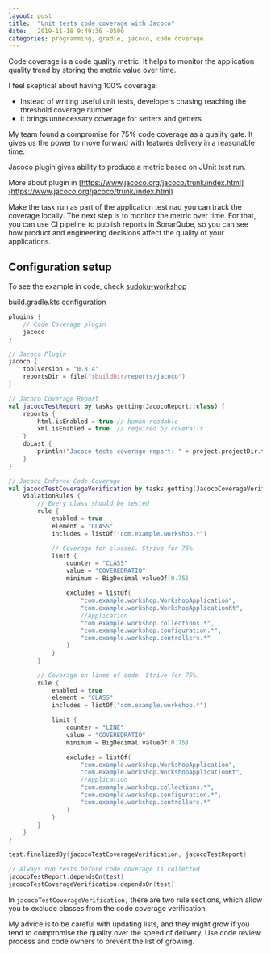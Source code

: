 ```yaml
---
layout: post
title:  "Unit tests code coverage with Jacoco"
date:   2019-11-18 9:49:36 -0500
categories: programming, gradle, jacoco, code coverage
---
```


Code coverage is a code quality metric.
It helps to monitor the application quality trend by storing the metric value over time.

I feel skeptical about having 100% coverage:
* Instead of writing useful unit tests, developers chasing reaching the threshold coverage number
* it brings unnecessary coverage for setters and getters

My team found a compromise for 75% code coverage as a quality gate.
It gives us the power to move forward with features delivery in a reasonable time.

Jacoco plugin gives ability to produce a metric based on JUnit test run.

More about plugin in [https://www.jacoco.org/jacoco/trunk/index.html](https://www.jacoco.org/jacoco/trunk/index.html)

Make the task run as part of the application test nad you can track the coverage locally.
The next step is to monitor the metric over time. For that, you can use CI pipeline to publish reports in SonarQube,
so you can see how product and engineering decisions affect the quality of your applications.

## Configuration setup

To see the example in code, check [sudoku-workshop](https://github.com/PavelSusloparov/sudoku-workshop)

build.gradle.kts configuration

```kotlin
plugins {
	// Code Coverage plugin
	jacoco
}

// Jacoco Plugin
jacoco {
	toolVersion = "0.8.4"
	reportsDir = file("$buildDir/reports/jacoco")
}

// Jacoco Coverage Report
val jacocoTestReport by tasks.getting(JacocoReport::class) {
	reports {
		html.isEnabled = true // human readable
		xml.isEnabled = true  // required by coveralls
	}
	doLast {
		println("Jacoco tests coverage report: " + project.projectDir.toString() + "/build/reports/jacoco/test/html/index.html")
	}
}

// Jacoco Enforce Code Coverage
val jacocoTestCoverageVerification by tasks.getting(JacocoCoverageVerification::class) {
	violationRules {
		// Every class should be tested
		rule {
			enabled = true
			element = "CLASS"
			includes = listOf("com.example.workshop.*")

			// Coverage for classes. Strive for 75%.
			limit {
				counter = "CLASS"
				value = "COVEREDRATIO"
				minimum = BigDecimal.valueOf(0.75)

				excludes = listOf(
					"com.example.workshop.WorkshopApplication",
					"com.example.workshop.WorkshopApplicationKt",
					//Application
					"com.example.workshop.collections.*",
					"com.example.workshop.configuration.*",
					"com.example.workshop.controllers.*"
				)
			}
		}

		// Coverage on lines of code. Strive for 75%.
		rule {
			enabled = true
			element = "CLASS"
			includes = listOf("com.example.workshop.*")

			limit {
				counter = "LINE"
				value = "COVEREDRATIO"
				minimum = BigDecimal.valueOf(0.75)

				excludes = listOf(
					"com.example.workshop.WorkshopApplication",
					"com.example.workshop.WorkshopApplicationKt",
					//Application
					"com.example.workshop.collections.*",
					"com.example.workshop.configuration.*",
					"com.example.workshop.controllers.*"
				)
			}
		}
	}
}

test.finalizedBy(jacocoTestCoverageVerification, jacocoTestReport)

// always run tests before code coverage is collected
jacocoTestReport.dependsOn(test)
jacocoTestCoverageVerification.dependsOn(test)
```

In `jacocoTestCoverageVerification,` there are two rule sections, which allow you to exclude classes from the code coverage verification.

My advice is to be careful with updating lists, and they might grow if you tend to compromise the quality over the speed of delivery.
Use code review process and code owners to prevent the list of growing.
